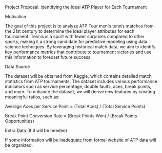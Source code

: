 Project Proposal: Identifying the Ideal ATP Player for Each Tournament

Motivation

The goal of this project is to analyze ATP Tour men's tennis matches from the 21st century to determine the ideal player attributes for each tournament. Tennis is a sport with fewer surprises compared to other sports, making it a strong candidate for predictive modeling using data science techniques. By leveraging historical match data, we aim to identify key performance metrics that contribute to tournament victories and use this information to forecast future success.

Data Source

The dataset will be obtained from Kaggle, which contains detailed match statistics from ATP tournaments. The dataset includes various performance indicators such as service percentage, double faults, aces, break points, and more. To enhance the dataset, we will derive new features by creating meaningful ratios, such as:

Average Aces per Service Point = (Total Aces) / (Total Service Points)

Break Point Conversion Rate = (Break Points Won) / (Break Points Opportunities)

Extra Data (If it will be needed)

If some information will be inadequate from formal website of ATP data will be organized.
